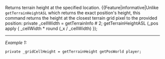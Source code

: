 Returns terrain height at the specified location.
{{Feature|informative|Unlike `getTerrainHeightASL` which returns the exact position's height, this command returns the height at the closest terrain grid pixel to the provided position:
<sqf>
private _cellWidth = getTerrainInfo # 2;
getTerrainHeightASL (_pos apply { _cellWidth * round (_x / _cellWidth) });
</sqf>


---
*Example 1:*
```sqf
private _gridCellHeight = getTerrainHeight getPosWorld player;
```